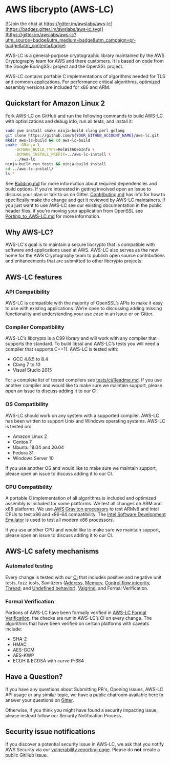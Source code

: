 # AWS libcrypto (AWS-LC)

[![Join the chat at https://gitter.im/awslabs/aws-lc](https://badges.gitter.im/awslabs/aws-lc.svg)](https://gitter.im/awslabs/aws-lc?utm_source=badge&utm_medium=badge&utm_campaign=pr-badge&utm_content=badge)

AWS-LC is a general-purpose cryptographic library maintained by the AWS Cryptography
team for AWS and there customers. It іs based on code from the Google BoringSSL project
and the OpenSSL project.

AWS-LC contains portable C implementations of algorithms needed for TLS and common
applications. For performance critical algorithms, optimized assembly versions are
included for x86 and ARM.

## Quickstart for Amazon Linux 2
Fork AWS-LC on GitHub and run the following commands to build AWS-LC with optimizations
and debug info, run all tests, and install it:
```bash
sudo yum install cmake ninja-build clang perl golang
git clone https://github.com/${YOUR_GITHUB_ACCOUNT_NAME}/aws-lc.git
mkdir aws-lc-build && cd aws-lc-build
cmake -GNinja \
    -DCMAKE_BUILD_TYPE=RelWithDebInfo \
    -DCMAKE_INSTALL_PREFIX=../aws-lc-install \
    ../aws-lc
ninja-build run_tests && ninja-build install
cd ../aws-lc-install/
ls *
```
See [Building.md](https://github.com/awslabs/aws-lc/blob/main/BUILDING.md) for more
information about required dependencies and build options. If you’re interested in
getting involved open an Issue to discuss your plan or talk to us on Gitter.
[Contributing.md](https://github.com/awslabs/aws-lc/blob/main/CONTRIBUTING.md) has
info for how to specifically make the change and get it reviewed by AWS-LC maintainers.
If you just want to use AWS-LC see our existing documentation in the public header
files, if you’re moving your application from OpenSSL see
[Porting_to_AWS-LC.md](https://github.com/awslabs/aws-lc/blob/main/PORTING_TO_AWSLC.md)
for more information.

## Why AWS-LC?

AWS-LC's goal is to maintain a secure libcrypto that is compatible with software and
applications used at AWS. AWS-LC also serves as the new home for the AWS Cryptography
team to publish open source contributions and enhancements that are submitted to
other libcrypto projects.

## AWS-LC features
### API Compatibility
AWS-LC is compatible with the majority of OpenSSL’s APIs to make it easy to use with
existing applications. We’re open to discussing adding missing functionality and
understanding your use case in an Issue or on Gitter.

### Compiler Compatibility
AWS-LC’s libcrypto is a C99 library and will work with any compiler that supports the
standard. To build libssl and AWS-LC’s tests you will need a compiler that supports
C++11. AWS-LC is tested with:

* GCC 4.8.5 to 8.4
* Clang 7 to 10
* Visual Studio 2015

For a complete list of tested compilers see
[tests/ci/Readme.md](https://github.com/awslabs/aws-lc/blob/main/tests/ci/README.md).
If you use another compiler and would like to make sure we maintain support, please
open an issue to discuss adding it to our CI.

### OS Compatibility

AWS-LC should work on any system with a supported compiler. AWS-LC has been written to
support Unix and Windows operating systems. AWS-LC is tested on:
* Amazon Linux 2
* Centos 7
* Ubuntu 18.04 and 20.04
* Fedora 31
* Windows Server 10

If you use another OS and would like to make sure we maintain support, please open an
issue to discuss adding it to our CI.

### CPU Compatibility

A portable C implementation of all algorithms is included and optimized assembly is
included for some platforms. We test all changes on ARM and x86 platforms. We use
[AWS Graviton processors](https://aws.amazon.com/ec2/graviton/) to test ARMv8 and
Intel CPUs to test x86 and x86-64 compatibility. The
[Intel Software Development Emulator](https://software.intel.com/content/www/us/en/develop/articles/intel-software-development-emulator.html)
is used to test all modern x86 processors.

If you use another CPU and would like to make sure we maintain support, please open an
issue to discuss adding it to our CI.

## AWS-LC safety mechanisms

### Automated testing

Every change is tested with our
[CI](https://github.com/awslabs/aws-lc/blob/main/tests/ci/README.md) that includes
positive and negative unit tests, fuzz tests, Sanitizers
([Address](https://clang.llvm.org/docs/AddressSanitizer.html),
[Memory](https://clang.llvm.org/docs/MemorySanitizer.html),
[Control flow integrity](https://clang.llvm.org/docs/ControlFlowIntegrity.html),
[Thread](https://clang.llvm.org/docs/ThreadSanitizer.html), and
[Undefined behavior](https://clang.llvm.org/docs/UndefinedBehaviorSanitizer.html)),
[Valgrind](https://valgrind.org/), and Formal Verification.

### Formal Verification

Portions of AWS-LC have been formally verified in
[AWS-LC Formal Verification](https://github.com/awslabs/aws-lc-verification),
the checks are run in AWS-LC’s CI on every change. The algorithms that have been
verified on certain platforms with caveats include:
* SHA-2
* HMAC
* AES-GCM
* AES-KWP
* ECDH & ECDSA with curve P-384

## Have a Question?

If you have any questions about Submitting PR's, Opening Issues, AWS-LC API usage or
any similar topic, we have a public chatroom available here to answer your questions
on [Gitter](https://gitter.im/awslabs/aws-lc).

Otherwise, if you think you might have found a security impacting issue, please instead
follow our Security Notification Process.

## Security issue notifications

If you discover a potential security issue in AWS-LC, we ask that you notify AWS
Security via our
[vulnerability reporting page](https://aws.amazon.com/security/vulnerability-reporting/).
Please do **not** create a public GitHub issue.
